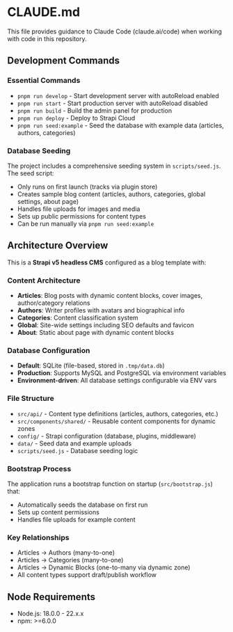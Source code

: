 # CLAUDE.md

This file provides guidance to Claude Code (claude.ai/code) when working with code in this repository.

## Development Commands

### Essential Commands
- `pnpm run develop` - Start development server with autoReload enabled
- `pnpm run start` - Start production server with autoReload disabled
- `pnpm run build` - Build the admin panel for production
- `pnpm run deploy` - Deploy to Strapi Cloud
- `pnpm run seed:example` - Seed the database with example data (articles, authors, categories)

### Database Seeding
The project includes a comprehensive seeding system in `scripts/seed.js`. The seed script:
- Only runs on first launch (tracks via plugin store)
- Creates sample blog content (articles, authors, categories, global settings, about page)
- Handles file uploads for images and media
- Sets up public permissions for content types
- Can be run manually via `pnpm run seed:example`

## Architecture Overview

This is a **Strapi v5 headless CMS** configured as a blog template with:

### Content Architecture
- **Articles**: Blog posts with dynamic content blocks, cover images, author/category relations
- **Authors**: Writer profiles with avatars and biographical info
- **Categories**: Content classification system
- **Global**: Site-wide settings including SEO defaults and favicon
- **About**: Static about page with dynamic content blocks

### Database Configuration
- **Default**: SQLite (file-based, stored in `.tmp/data.db`)
- **Production**: Supports MySQL and PostgreSQL via environment variables
- **Environment-driven**: All database settings configurable via ENV vars

### File Structure
- `src/api/` - Content type definitions (articles, authors, categories, etc.)
- `src/components/shared/` - Reusable content components for dynamic zones
- `config/` - Strapi configuration (database, plugins, middleware)
- `data/` - Seed data and example uploads
- `scripts/seed.js` - Database seeding logic

### Bootstrap Process
The application runs a bootstrap function on startup (`src/bootstrap.js`) that:
- Automatically seeds the database on first run
- Sets up content permissions
- Handles file uploads for example content

### Key Relationships
- Articles → Authors (many-to-one)
- Articles → Categories (many-to-one)
- Articles → Dynamic Blocks (one-to-many via dynamic zone)
- All content types support draft/publish workflow

## Node Requirements
- Node.js: 18.0.0 - 22.x.x
- npm: >=6.0.0
